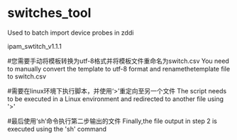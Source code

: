 # switches_tool
Used to batch import device probes in zddi


ipam_swtitch_v1.1.1

#您需要手动将模板转换为utf-8格式并将模板文件重命名为switch.csv
You need to manually convert the template to utf-8 format and 
renamethetemplate file to switch.csv

#需要在linux环境下执行脚本，并使用‘>’重定向至另一个文件
The script needs to be executed in a Linux environment and 
redirected to another file using '>'

#最后使用‘sh’命令执行第二步输出的文件
Finally,the file output in step 2 is executed using the 'sh' command
  

